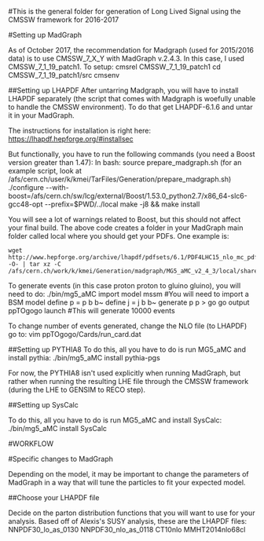 #This is the general folder for generation of Long Lived Signal using the CMSSW framework for 2016-2017

#Setting up MadGraph

As of October 2017, the recommendation for Madgraph (used for 2015/2016 data) is to use CMSSW\_7\_X\_Y with MadGraph v.2.4.3. In this case, I used CMSSW\_7\_1\_19\_patch1. To setup:
	cmsrel CMSSW\_7\_1\_19\_patch1
	cd CMSSW\_7\_1\_19\_patch1/src
	cmsenv

##Setting up LHAPDF
After untarring Madgraph, you will have to install LHAPDF separately (the script that comes with Madgraph is woefully unable to handle
the CMSSW environment). To do that get LHAPDF-6.1.6 and untar it in your MadGraph.

The instructions for installation is right here:
	https://lhapdf.hepforge.org/#installsec

But functionally, you have to run the following commands (you need a Boost version greater than 1.47):
	In bash:
		source prepare_madgraph.sh (for an example script, look at /afs/cern.ch/user/k/kmei/TarFiles/Generation/prepare_madgraph.sh)
		./configure --with-boost=/afs/cern.ch/sw/lcg/external/Boost/1.53.0_python2.7/x86_64-slc6-gcc48-opt --prefix=$PWD/../local
		make -j8 && make install

You will see a lot of warnings related to Boost, but this should not affect your final build. The above code creates a folder in your
MadGraph main folder called local where you should get your PDFs. One example is:

	wget http://www.hepforge.org/archive/lhapdf/pdfsets/6.1/PDF4LHC15_nlo_mc_pdfas.tar.gz -O- | tar xz -C /afs/cern.ch/work/k/kmei/Generation/madgraph/MG5_aMC_v2_4_3/local/share/LHAPDF

To generate events (in this case proton proton to gluino gluino), you will need to do:
	./bin/mg5_aMC
	import model mssm #You will need to import a BSM model
	define p = p b b~
	define j = j b b~
	generate p p > go go
	output ppTOgogo
	launch #This will generate 10000 events

To change number of events generated, change the NLO file (to LHAPDF) go to:
	vim ppTOgogo/Cards/run_card.dat
	
##Setting up PYTHIA8
To do this, all you have to do is run MG5\_aMC and install pythia:
	./bin/mg5_aMC
	install pythia-pgs

For now, the PYTHIA8 isn't used explicitly when running MadGraph, but rather when running the resulting LHE file through the CMSSW framework (during the LHE to GENSIM to RECO step).

##Setting up SysCalc

To do this, all you have to do is run MG5\_aMC and install SysCalc:
	./bin/mg5_aMC
	install SysCalc


#WORKFLOW

#Specific changes to MadGraph

Depending on the model, it may be important to change the parameters of MadGraph in a way that will tune the particles to fit your expected model. 

##Choose your LHAPDF file

Decide on the parton distribution functions that you will want to use for your analysis. Based off of Alexis's SUSY analysis, these are the LHAPDF files:
	NNPDF30\_lo\_as\_0130 
	NNPDF30\_nlo\_as\_0118 
	CT10nlo 
	MMHT2014nlo68cl 
